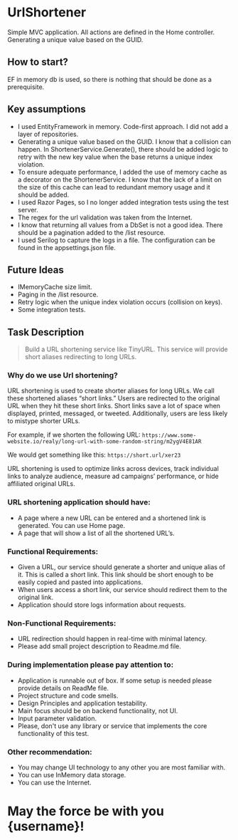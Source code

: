 # UrlShortener
Simple MVC application. All actions are defined in the Home controller. Generating a unique value based on the GUID.

## How to start?
EF in memory db is used, so there is nothing that should be done as a prerequisite.

## Key assumptions 
- I used EntityFramework in memory. Code-first approach. I did not add a layer of repositories.
- Generating a unique value based on the GUID. I know that a collision can happen. In ShortenerService.Generate(), there should be added logic to retry with the new key value when the base returns a unique index violation.
- To ensure adequate performance, I added the use of memory cache as a decorator on the ShortenerService. I know that the lack of a limit on the size of this cache can lead to redundant memory usage and it should be added.
- I used Razor Pages, so I no longer added integration tests using the test server.
- The regex for the url validation was taken from the Internet.
- I know that returning all values from a DbSet is not a good idea. There should be a pagination added to the /list resource.
- I used Serilog to capture the logs in a file. The configuration can be found in the appsettings.json file.

## Future Ideas
- IMemoryCache size limit.
- Paging in the /list resource.
- Retry logic when the unique index violation occurs (collision on keys).
- Some integration tests.

## Task Description 
>Build a URL shortening service like TinyURL. This service will provide short aliases redirecting to long URLs.
### Why do we use Url shortening?
URL shortening is used to create shorter aliases for long URLs. We call these shortened aliases “short links.” Users are redirected to the original URL when they hit these short links. Short links save a lot of space when displayed, printed, messaged, or tweeted. Additionally, users are less likely to mistype shorter URLs.

For example, if we shorten the following URL: `https://www.some-website.io/realy/long-url-with-some-random-string/m2ygV4E81AR`

We would get something like this: `https://short.url/xer23`

URL shortening is used to optimize links across devices, track individual links to analyze audience, measure ad campaigns’ performance, or hide affiliated original URLs.

### URL shortening application should have:
 - A page where a new URL can be entered and a shortened link is generated. You can use Home page.
 - A page that will show a list of all the shortened URL’s.
### Functional Requirements:
- Given a URL, our service should generate a shorter and unique alias of it. This is called a short link. This link should be short enough to be easily copied and pasted into applications.
- When users access a short link, our service should redirect them to the original link.
- Application should store logs information about requests.
### Non-Functional Requirements:
- URL redirection should happen in real-time with minimal latency.
- Please add small project description to Readme.md file.
### During implementation please pay attention to:
- Application is runnable out of box. If some setup is needed please provide details on ReadMe file.
- Project structure and code smells.
- Design Principles and application testability.
- Main focus should be on backend functionality, not UI.
- Input parameter validation.
- Please, don't use any library or service that implements the core functionality of this test.
### Other recommendation:
- You may change UI technology to any other you are most familiar with.
- You can use InMemory data storage.
- You can use the Internet.
# May the force be with you {username}!